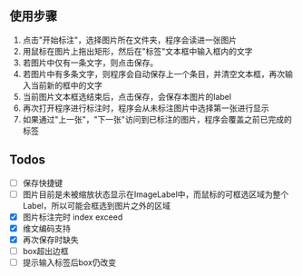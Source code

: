 ## 使用步骤
1. 点击"开始标注"，选择图片所在文件夹，程序会读进一张图片
2. 用鼠标在图片上拖出矩形，然后在"标签"文本框中输入框内的文字
3. 若图片中仅有一条文字，则点击保存。
4. 若图片中有多条文字，则程序会自动保存上一个条目，并清空文本框，再次输入当前新的框中的文字
5. 当前图片文本框选结束后，点击保存，会保存本图片的label
6. 再次打开程序进行标注时，程序会从未标注图片中选择第一张进行显示
7. 如果通过"上一张"，"下一张"访问到已标注的图片，程序会覆盖之前已完成的标签

## Todos
- [ ] 保存快捷键
- [ ] 图片目前是未被缩放状态显示在ImageLabel中，而鼠标的可框选区域为整个Label，所以可能会框选到图片之外的区域
- [x] 图片标注完时 index exceed
- [x] 维文编码支持
- [x] 再次保存时缺失
- [ ] box超出边框
- [ ] 提示输入标签后box仍改变